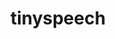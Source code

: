 ---
layout: page
title: tinyspeech
description: ANSI-C inference engine for quantized TinySpeech models on CH32V003 MCU
img: assets/img/tinyspeech/attn_cond.png
importance: 1
category: hardware
redirect: https://github.com/AkshathRaghav/tinyspeech
---